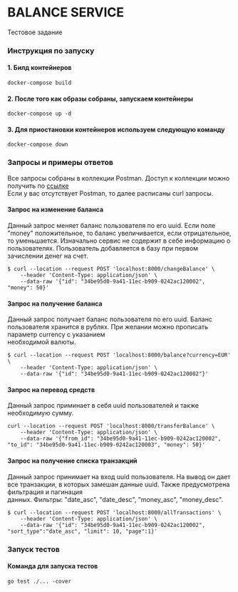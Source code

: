 # BALANCE SERVICE

Тестовое задание

### Инструкция по запуску

#### 1. Билд контейнеров
```
docker-compose build
```

#### 2. После того как образы собраны, запускаем контейнеры
```
docker-compose up -d
```


#### 3. Для приостановки контейнеров используем следующую команду
```
docker-compose down
```


### Запросы и примеры ответов
Все запросы собраны в коллекции Postman. Доступ к коллекции можно получить по [ссылке](https://www.getpostman.com/collections/7e29a2b327292090f9b5 "Ссылка на postman коллекцию")   
Если у вас отсутствует Postman, то далее расписаны curl запросы.


#### Запрос на изменение баланса
Данный запрос меняет баланс пользователя по его uuid. Если поле "money" положительное, то баланс увеличивается, если отрицательное, то уменьшается.
Изначально сервис не содержит в себе информацию о пользователях. Пользователь добавляется в базу при первом зачислении денег на счет.
```
$ curl --location --request POST 'localhost:8000/changeBalance' \
    --header 'Content-Type: application/json' \
    --data-raw '{"id": "34be95d0-9a41-11ec-b909-0242ac120002", "money": 50}'
```  
#### Запрос на получение баланса
Данный запрос получает баланс пользователя по его uuid. Баланс пользователя хранится в рублях. При желании можно прописать параметр currency с указанием   
необходимой валюты.
```
$ curl --location --request POST 'localhost:8000/balance?currency=EUR' \
    --header 'Content-Type: application/json' \
    --data-raw '{"id": "34be95d0-9a41-11ec-b909-0242ac120002"}'
```

#### Запрос на перевод средств
Данный запрос приминает в себя uuid пользователей и также необходимую сумму.
```
curl --location --request POST 'localhost:8000/transferBalance' \
    --header 'Content-Type: application/json' \
    --data-raw '{"from_id": "34be95d0-9a41-11ec-b909-0242ac120002", "to_id": "34be95d0-9a41-11ec-b909-0242ac120003", "money": 50}'
```

#### Запрос на получение списка транзакций
Данный запрос принимает на вход uuid пользователя. На вывод он дает все транзакции, в которых замешан данные uuid. Также предусмотрена фильтрация и пагинация   
данных. Фильтры: "date_asc", "date_desc", "money_asc", "money_desc".
```
$ curl --location --request POST 'localhost:8000/allTransactions' \
    --header 'Content-Type: application/json' \
    --data-raw '{"id": "34be95d0-9a41-11ec-b909-0242ac120002", "sort_type":"date_asc", "limit": 10, "page":1}'
```
### Запуск тестов

#### Команда для запуска тестов
```
go test ./... -cover
```
